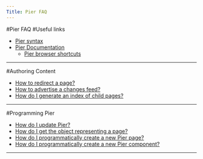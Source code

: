 ```yaml
---
Title: Pier FAQ
---
```

#Pier FAQ
#Useful links

- [Pier syntax](/?view=PREditorHelp)
- [Pier Documentation](http://www.piercms.com/doc)
	- [Pier browser shortcuts](http://www.piercms.com/doc/shortcuts)

---
#Authoring Content
- [How to redirect a page?](%base_url%/wiki/faq/pier/howToRedirectAPage)
- [How to advertise a changes feed?](%base_url%/wiki/faq/pier/howToAdvertiseAChangesFeed)
- [How do I generate an index of child pages?](%base_url%/wiki/faq/pier/howToListChildren)

---
#Programming Pier
- [How do I update Pier?](%base_url%/wiki/faq/pier/howToUpdatePier)
- [How do I get the object representing a page?](%base_url%/wiki/faq/pier/howToAccessAPageObject)
- [How do I programmatically create a new Pier page?](%base_url%/wiki/faq/pier/howToCreateAPage)
- [How do I programmatically create a new Pier component?](%base_url%/wiki/faq/pier/howToCreateAComponent)

---

